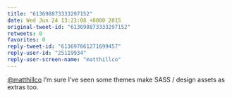 ```yaml
---
title: "613698873333297152"
date: Wed Jun 24 13:23:08 +0000 2015
original-tweet-id: "613698873333297152"
retweets: 0
favorites: 0
reply-tweet-id: "613697661271699457"
reply-user-id: "25119934"
reply-user-screen-name: "matthillco"
---
```

<a href="https://twitter.com/matthillco">@matthillco</a> I’m sure I’ve seen some themes make SASS / design assets as extras too.
